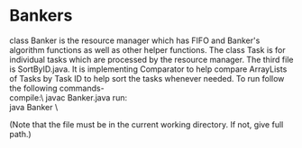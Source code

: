 # Bankers
class Banker is the resource manager which has FIFO and Banker's algorithm functions as well as other helper functions. The class Task is for individual tasks which are processed by the resource manager. The third file is SortByID.java. It is implementing Comparator to help compare ArrayLists of Tasks by Task ID to help sort the tasks whenever needed. To run follow the following commands-\
compile:\ javac Banker.java
run:\
java Banker <filename>\
  
(Note that the file must be in the current working directory. If not, give full
path.)
